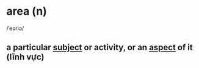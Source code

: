 # area (n)

/ˈeəriə/

## a particular [subject](subject-n.md#an-area-of-knowledge-studied-in-a-school-college-etc) or activity, or an [aspect](aspect-n.md#a-particular-part-or-feature-of-a-situation-an-idea-a-problem-etc-a-way-in-which-it-may-be-considered) of it (lĩnh vực)